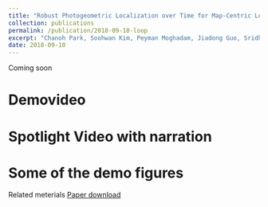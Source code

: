 ```yaml
---
title: "Robust Photogeometric Localization over Time for Map-Centric Loop Closure"
collection: publications
permalink: /publication/2018-09-10-loop
excerpt: "Chanoh Park, Soohwan Kim, Peyman Moghadam, Jiadong Guo, Sridha Sridharan, Clinton Fookes, IEEE Robotics and Automation Letters, 2019.<br> <img src='/images/loop_figure.jpg' style='width: 70%; height: 70%'>"
date: 2018-09-10
---
```


Coming soon

# Demovideo

# Spotlight Video with narration

# Some of the demo figures


Related meterials
[Paper download](https://arxiv.org/abs/1901.07660)
